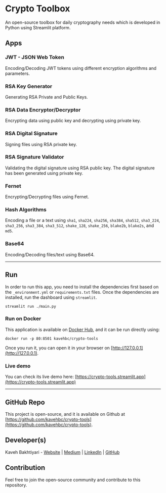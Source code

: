 # Crypto Toolbox
An open-source toolbox for daily cryptography needs which is developed in Python using Streamlit platform.

## Apps
### JWT - JSON Web Token
Encoding/Decoding JWT tokens using different encryption algorithms and parameters.

### RSA Key Generator
Generating RSA Private and Public Keys.

### RSA Data Encryptor/Decryptor
Encrypting data using public key and decrypting using private key.

### RSA Digital Signature
Signing files using RSA private key.

### RSA Signature Validator
Validating the digital signature using RSA public key. The digital signature has been generated using private key.

### Fernet
Encrypting/Decrypting files using Fernet.

### Hash Algorithms
Encoding a file or a text using `sha1`, `sha224`, `sha256`, `sha384`, `sha512`, `sha3_224`, `sha3_256`, `sha3_384`,
`sha3_512`, `shake_128`, `shake_256`, `blake2b`, `blake2s`, and `md5`.

### Base64
Encoding/Decoding files/text using Base64.

___
## Run
In order to run this app, you need to install the dependencies first based on
the `_environment.yml` or `requirements.txt` files. Once the dependencies are installed, run the dashboard using
`streamlit`.

    streamlit run ./main.py

### Run on Docker
This application is available on [Docker Hub](https://hub.docker.com/r/kavehbc/crypto-tools), and it can be run directly using:

    docker run -p 80:8501 kavehbc/crypto-tools

Once you run it, you can open it in your browser on [http://127.0.0.1](http://127.0.0.1).

### Live demo
You can check its live demo here:
[https://crypto-tools.streamlit.app](https://crypto-tools.streamlit.app)

___
## GitHub Repo
This project is open-source, and it is available on Github at [https://github.com/kavehbc/crypto-tools](https://github.com/kavehbc/crypto-tools).

## Developer(s)
Kaveh Bakhtiyari - [Website](http://bakhtiyari.com) | [Medium](https://medium.com/@bakhtiyari)
  | [LinkedIn](https://www.linkedin.com/in/bakhtiyari) | [GitHub](https://github.com/kavehbc)

## Contribution
Feel free to join the open-source community and contribute to this repository.
